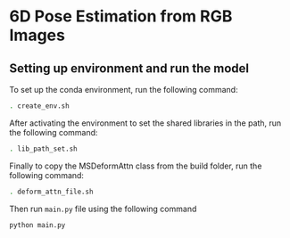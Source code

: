 # 6D Pose Estimation from RGB Images

## Setting up environment and run the model

To set up the conda environment, run the following command:

```bash
. create_env.sh
```
After activating the environment to set the shared libraries in the path, run the following command:

```bash
. lib_path_set.sh
```
Finally to copy the MSDeformAttn class from the build folder, run the following command:

```bash
. deform_attn_file.sh
```
Then run ```main.py``` file using the following command

```bash
python main.py
```

